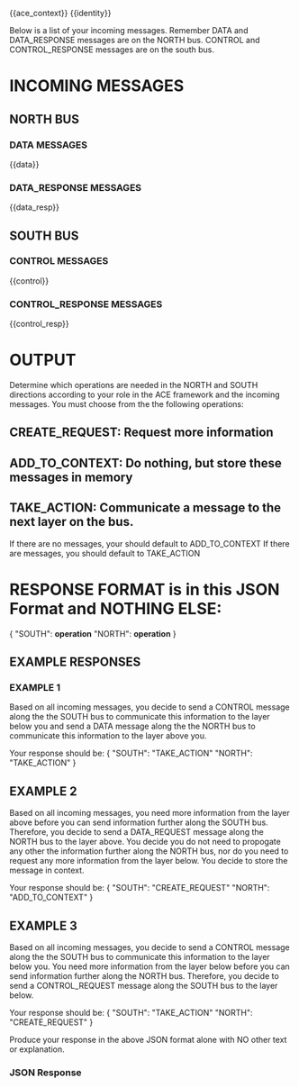 {{ace_context}}
{{identity}}

Below is a list of your incoming messages. Remember DATA and DATA_RESPONSE messages are on the NORTH bus. CONTROL and CONTROL_RESPONSE messages are on the south bus.

# INCOMING MESSAGES

## NORTH BUS

### DATA MESSAGES
{{data}}

### DATA_RESPONSE MESSAGES
{{data_resp}}

## SOUTH BUS

### CONTROL MESSAGES
{{control}}

### CONTROL_RESPONSE MESSAGES
{{control_resp}}

# OUTPUT

Determine which operations are needed in the NORTH and SOUTH directions according to your role in the ACE framework and the incoming messages.
You must choose from the the following operations:

## CREATE_REQUEST: Request more information
## ADD_TO_CONTEXT: Do nothing, but store these messages in memory
## TAKE_ACTION: Communicate a message to the next layer on the bus.

If there are no messages, your should default to ADD_TO_CONTEXT
If there are messages, you should default to TAKE_ACTION

# RESPONSE FORMAT is in this JSON Format and NOTHING ELSE:
{
    "SOUTH": **operation**
    "NORTH": **operation**
}

## EXAMPLE RESPONSES

### EXAMPLE 1

Based on all incoming messages, you decide to send a CONTROL message along the the SOUTH bus to communicate this information to the layer below you
and send a DATA message along the the NORTH bus to communicate this information to the layer above you.

Your response should be:
{
    "SOUTH": "TAKE_ACTION"
    "NORTH": "TAKE_ACTION"
}

## EXAMPLE 2

Based on all incoming messages, you need more information from the layer above before you can send information further along the SOUTH bus. Therefore, you decide to send a DATA_REQUEST message along the NORTH bus to the layer above.
You decide you do not need to propogate any other the information further along the NORTH bus, nor do you need to request any more information from the layer below. You decide to store the message in context.

Your response should be:
{
    "SOUTH": "CREATE_REQUEST"
    "NORTH": "ADD_TO_CONTEXT"
}

## EXAMPLE 3

Based on all incoming messages, you decide to send a CONTROL message along the the SOUTH bus to communicate this information to the layer below you.
You need more information from the layer below before you can send information further along the NORTH bus. Therefore, you decide to send a CONTROL_REQUEST message along the SOUTH bus to the layer below.

Your response should be:
{
    "SOUTH": "TAKE_ACTION"
    "NORTH": "CREATE_REQUEST"
}


Produce your response in the above JSON format alone with NO other text or explanation.

### JSON Response

